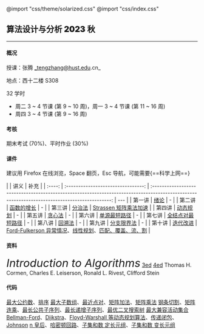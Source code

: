 @import "css/theme/solarized.css"
@import "css/index.css"

## 算法设计与分析 <span style="font-weight:900">2023</span> 秋

---

#### 概况

授课：张腾 _tengzhang@hust.edu.cn_

地点：西十二楼 S308

32 学时

- 周二 3 ~ 4 节课 (第 9 ~ 10 周)，周一 3 ~ 4 节课 (第 11 ~ 16 周)
- 周四 3 ~ 4 节课 (第 9 ~ 16 周)

<div class="top-2"></div>

#### 考核

期末考试 (70%)、平时作业 (30%)

#### 课件

建议用 Firefox 在线浏览，Space 翻页，Esc 导航，可能需要{==科学上网==}

<div class="threelines outline head-highlight">

|        |                讲义                |                                                                     补充                                                                      |
| :----: | :--------------------------------: | :-------------------------------------------------------------------------------------------------------------------------------------------: | --- |
| 第一讲 |       [绪论](slides/01.html)       |                                                                       -                                                                       |
| 第二讲 |    [函数的增长](slides/02.html)    |                                                                       -                                                                       |
| 第三讲 |      [分治法](slides/03.html)      |                                             [Strassen 矩阵乘法加速](notes/Strassen/Strassen.pdf)                                              |
| 第四讲 |     [动态规划](slides/04.html)     |                                                                       -                                                                       |
| 第五讲 |      [贪心法](slides/05.html)      |                                                                       -                                                                       |
| 第六讲 |   [单源最短路径](slides/06.html)   |                                                                       -                                                                       |
| 第七讲 | [全结点对最短路径](slides/07.html) |                                                                       -                                                                       |
| 第八讲 |      [回溯法](slides/08.html)      |                                                                       -                                                                       |
| 第九讲 |    [分支限界法](slides/09.html)    |                                                                       -                                                                       |
| 第十讲 |     [迭代改进](slides/10.html)     | [Ford-Fulkerson 异常情况](notes/Max-Flow/maximum-flow-supp.pdf)、[线性规划](notes/Max-Flow/linear-programming.pdf)、[匹配、覆盖、流、割](notes/MCFC/MCFC.pdf) | 

</div>

#### 资料

<span style="font-size:1.8rem;font-style:italic">Introduction to Algorithms</span> [3ed](<books/Introduction%20to%20Algorithms%20(3ed)%20-%20Thomas%20H.%20Cormen,%20Charles%20E.%20Leiserson,%20Ronald%20L.%20Rivest,%20Clifford%20Stein.pdf>) [4ed](<books/Introduction%20to%20Algorithms%20(4ed)%20-%20Thomas%20H.%20Cormen,%20Charles%20E.%20Leiserson,%20Ronald%20L.%20Rivest,%20Clifford%20Stein.pdf>)
Thomas H. Cormen, Charles E. Leiserson, Ronald L. Rivest, Clifford Stein

#### 代码

[最大公约数](codes/gcd.ipynb)、[排序](codes/sorting.ipynb)
[最大子数组](codes/max-subarray.ipynb)、[最近点对](codes/closest-pair.ipynb)、[矩阵加法](codes/matrix-addition.ipynb)、[矩阵乘法](codes/matrix-multiply.ipynb)
[钢条切割](codes/cut-rod.ipynb)、[矩阵连乘](codes/matrix-chain.ipynb)、[最长公共子序列](codes/lcs.ipynb)、[最长递增子序列](codes/lis.ipynb)、[最优二叉搜索树](codes/optiaml-bst.ipynb)
[最大兼容活动集合](codes/activity-selector.ipynb)
[Bellman-Ford](codes/bellman-ford.ipynb)、[Dijkstra](codes/dijkstra.ipynb)、[Floyd-Warshall 等动态规划算法](codes/sp-all-dp.ipynb)、[传递闭包](codes/transitive-closure.ipynb)、[Johnson](codes/sp-all-johnson.ipynb)
[n 皇后](codes/nqueen.ipynb)、[哈密顿回路](codes/hamilton.ipynb)、[子集和数 定长元组](codes/subset-sum-fix-len.ipynb)、[子集和数 变长元组](codes/subset-sum-var-len.ipynb)
